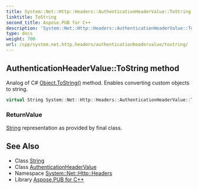 ```yaml
---
title: System::Net::Http::Headers::AuthenticationHeaderValue::ToString method
linktitle: ToString
second_title: Aspose.PUB for C++
description: 'System::Net::Http::Headers::AuthenticationHeaderValue::ToString method. Analog of C# Object.ToString() method. Enables converting custom objects to string in C++.'
type: docs
weight: 700
url: /cpp/system.net.http.headers/authenticationheadervalue/tostring/
---
```

## AuthenticationHeaderValue::ToString method


Analog of C# [Object.ToString()](../../../system/object/tostring/) method. Enables converting custom objects to string.

```cpp
virtual String System::Net::Http::Headers::AuthenticationHeaderValue::ToString() const override
```


### ReturnValue

[String](../../../system/string/) representation as provided by final class.

## See Also

* Class [String](../../../system/string/)
* Class [AuthenticationHeaderValue](../)
* Namespace [System::Net::Http::Headers](../../)
* Library [Aspose.PUB for C++](../../../)

